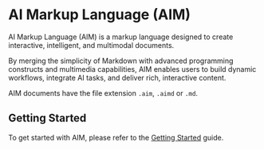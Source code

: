 # **AI Markup Language (AIM)**

AI Markup Language (AIM) is a markup language designed to create interactive, intelligent, and multimodal documents. 

By merging the simplicity of Markdown with advanced programming constructs and multimedia capabilities, AIM enables users to build dynamic workflows, integrate AI tasks, and deliver rich, interactive content. 

AIM documents have the file extension `.aim`, `.aimd` or `.md`.

## **Getting Started**

To get started with AIM, please refer to the [Getting Started](./start-here/README.md) guide.

